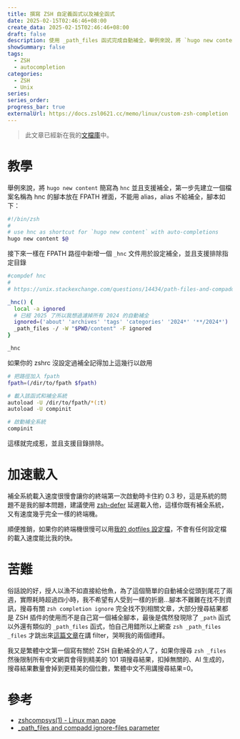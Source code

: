 ```yaml
---
title: 撰寫 ZSH 自定義函式以及補全函式
date: 2025-02-15T02:46:46+08:00
create_data: 2025-02-15T02:46:46+08:00
draft: false
description: 使用 _path_files 函式完成自動補全，舉例來說，將 `hugo new content` 簡寫為 `hnc` 並且支援補全，第一步先建立一個檔案名稱為 hnc 的腳本放在 FPATH 裡面，不能用 alias，alias 不給補全，腳本如下：...
showSummary: false
tags:
  - ZSH
  - autocompletion
categories:
  - ZSH
  - Unix
series:
series_order: 
progress_bar: true
externalUrl: https://docs.zsl0621.cc/memo/linux/custom-zsh-completion
---
```


> 此文章已經新在我的[文檔庫](https://docs.zsl0621.cc/docs/linux/customize-zsh-function-and-comletion)中。

# 教學

舉例來說，將 `hugo new content` 簡寫為 `hnc` 並且支援補全，第一步先建立一個檔案名稱為 hnc 的腳本放在 FPATH 裡面，不能用 alias，alias 不給補全，腳本如下：

```sh
#!/bin/zsh
# 
# use hnc as shortcut for `hugo new content` with auto-completions
hugo new content $@
```

接下來一樣在 FPATH 路徑中新增一個 `_hnc` 文件用於設定補全，並且支援排除指定目錄

```sh
#compdef hnc
# 
# https://unix.stackexchange.com/questions/14434/path-files-and-compadd-ignore-files-parameter

_hnc() {
  local -a ignored
  # 已經 2025 了所以我想過濾掉所有 2024 的自動補全
  ignored=('about' 'archives' 'tags' 'categories' '2024*' '**/2024*')
  _path_files -/ -W "$PWD/content" -F ignored
}

_hnc
```

如果你的 zshrc 沒設定過補全記得加上這幾行以啟用

```sh
# 把路徑加入 fpath
fpath=(/dir/to/fpath $fpath)

# 載入該函式和補全系統
autoload -U /dir/to/fpath/*(:t)
autoload -U compinit

# 啟動補全系統
compinit
```

這樣就完成惹，並且支援目錄排除。

# 加速載入

補全系統載入速度很慢會讓你的終端第一次啟動時卡住約 0.3 秒，這是系統的問題不是我的腳本問題，建議使用 [zsh-defer](https://github.com/romkatv/zsh-defer) 延遲載入他，這樣你既有補全系統，又有速度幾乎完全一樣的終端機。

順便推銷，如果你的終端機很慢可以用[我的 dotfiles 設定檔](https://github.com/ZhenShuo2021/dotfiles)，不會有任何設定檔的載入速度能比我的快。

# 苦難

俗話說的好，授人以漁不如直接給他魚，為了這個簡單的自動補全從頭到尾花了兩週，實際耗時超過四小時，我不希望有人受到一樣的折磨...腳本不難難在找不到資訊，搜尋有關 `zsh completion ignore` 完全找不到相關文章，大部分搜尋結果都是 ZSH 插件的使用而不是自己寫一個補全腳本，最後是偶然發現除了 `_path` 函式以外還有類似的 `_path_files` 函式，怕自己用錯所以上網查 `zsh _path_files _files` 才跳出來[這篇文章](https://unix.stackexchange.com/questions/14434/path-files-and-compadd-ignore-files-parameter)在講 filter，哭啊我的兩個禮拜。

我又是繁體中文第一個寫有關於 ZSH 自動補全的人了，如果你搜尋 `zsh _files` 然後限制所有中文網頁會得到精美的 101 項搜尋結果，扣掉無關的、AI 生成的，搜尋結果數量會掉到更精美的個位數，繁體中文不用講搜尋結果=0。

# 參考

- [zshcompsys(1) - Linux man page](https://linux.die.net/man/1/zshcompsys)
- [_path_files and compadd ignore-files parameter](https://unix.stackexchange.com/questions/14434/path-files-and-compadd-ignore-files-parameter)
